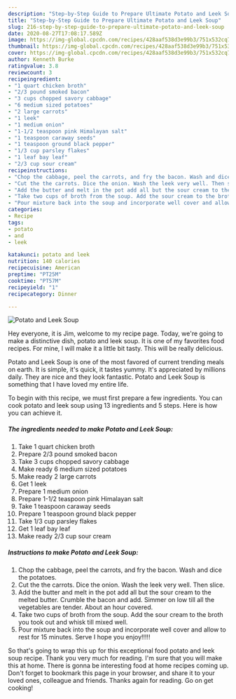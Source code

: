 ```yaml
---
description: "Step-by-Step Guide to Prepare Ultimate Potato and Leek Soup"
title: "Step-by-Step Guide to Prepare Ultimate Potato and Leek Soup"
slug: 216-step-by-step-guide-to-prepare-ultimate-potato-and-leek-soup
date: 2020-08-27T17:08:17.589Z
image: https://img-global.cpcdn.com/recipes/428aaf538d3e99b3/751x532cq70/potato-and-leek-soup-recipe-main-photo.jpg
thumbnail: https://img-global.cpcdn.com/recipes/428aaf538d3e99b3/751x532cq70/potato-and-leek-soup-recipe-main-photo.jpg
cover: https://img-global.cpcdn.com/recipes/428aaf538d3e99b3/751x532cq70/potato-and-leek-soup-recipe-main-photo.jpg
author: Kenneth Burke
ratingvalue: 3.8
reviewcount: 3
recipeingredient:
- "1 quart chicken broth"
- "2/3 pound smoked bacon"
- "3 cups chopped savory cabbage"
- "6 medium sized potatoes"
- "2 large carrots"
- "1 leek"
- "1 medium onion"
- "1-1/2 teaspoon pink Himalayan salt"
- "1 teaspoon caraway seeds"
- "1 teaspoon ground black pepper"
- "1/3 cup parsley flakes"
- "1 leaf bay leaf"
- "2/3 cup sour cream"
recipeinstructions:
- "Chop the cabbage, peel the carrots, and fry the bacon. Wash and dice the potatoes."
- "Cut the the carrots. Dice the onion. Wash the leek very well. Then slice."
- "Add the butter and melt in the pot add all but the sour cream to the melted butter. Crumble the bacon and add. Simmer on low till all the vegetables are tender. About an hour covered."
- "Take two cups of broth from the soup. Add the sour cream to the broth you took out and whisk till mixed well."
- "Pour mixture back into the soup and incorporate well cover and allow to rest for 15 minutes. Serve I hope you enjoy!!!!!"
categories:
- Recipe
tags:
- potato
- and
- leek

katakunci: potato and leek 
nutrition: 140 calories
recipecuisine: American
preptime: "PT25M"
cooktime: "PT57M"
recipeyield: "1"
recipecategory: Dinner

---
```



![Potato and Leek Soup](https://img-global.cpcdn.com/recipes/428aaf538d3e99b3/751x532cq70/potato-and-leek-soup-recipe-main-photo.jpg)

Hey everyone, it is Jim, welcome to my recipe page. Today, we're going to make a distinctive dish, potato and leek soup. It is one of my favorites food recipes. For mine, I will make it a little bit tasty. This will be really delicious.

Potato and Leek Soup is one of the most favored of current trending meals on earth. It is simple, it's quick, it tastes yummy. It's appreciated by millions daily. They are nice and they look fantastic. Potato and Leek Soup is something that I have loved my entire life.




To begin with this recipe, we must first prepare a few ingredients. You can cook potato and leek soup using 13 ingredients and 5 steps. Here is how you can achieve it.

<!--inarticleads1-->

##### The ingredients needed to make Potato and Leek Soup:

1. Take 1 quart chicken broth
1. Prepare 2/3 pound smoked bacon
1. Take 3 cups chopped savory cabbage
1. Make ready 6 medium sized potatoes
1. Make ready 2 large carrots
1. Get 1 leek
1. Prepare 1 medium onion
1. Prepare 1-1/2 teaspoon pink Himalayan salt
1. Take 1 teaspoon caraway seeds
1. Prepare 1 teaspoon ground black pepper
1. Take 1/3 cup parsley flakes
1. Get 1 leaf bay leaf
1. Make ready 2/3 cup sour cream




<!--inarticleads2-->

##### Instructions to make Potato and Leek Soup:

1. Chop the cabbage, peel the carrots, and fry the bacon. Wash and dice the potatoes.
1. Cut the the carrots. Dice the onion. Wash the leek very well. Then slice.
1. Add the butter and melt in the pot add all but the sour cream to the melted butter. Crumble the bacon and add. Simmer on low till all the vegetables are tender. About an hour covered.
1. Take two cups of broth from the soup. Add the sour cream to the broth you took out and whisk till mixed well.
1. Pour mixture back into the soup and incorporate well cover and allow to rest for 15 minutes. Serve I hope you enjoy!!!!!




So that's going to wrap this up for this exceptional food potato and leek soup recipe. Thank you very much for reading. I'm sure that you will make this at home. There is gonna be interesting food at home recipes coming up. Don't forget to bookmark this page in your browser, and share it to your loved ones, colleague and friends. Thanks again for reading. Go on get cooking!
